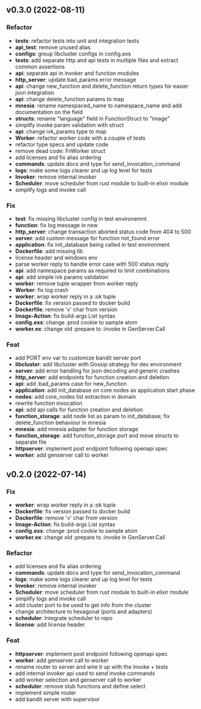 ## v0.3.0 (2022-08-11)

### Refactor

- **tests**: refactor tests into unit and integration tests
- **api_test**: remove unused alias
- **configs**: group libcluster configs in config.exs
- **tests**: add separate http and api tests in multiple files and extract common assertions
- **api**: separate api in invoker and function modules
- **http_server**: update bad_params error message
- **api**: change new_function and delete_function return types for easier json integration
- **api**: change delete_function params to map
- **mnesia**: rename namespaced_name to namespace_name and add documentation on the field
- **structs**: rename "language" field in FunctionStruct to "image"
- simplify invoke param validation with struct
- **api**: change ivk_params type to map
- **Worker**: refactor worker code with a couple of tests
- refactor type specs and update code
- remove dead code: FnWorker struct
- add licenses and fix alias ordering
- **commands**: update docs and type for send_invocation_command
- **logs**: make some logs clearer and up log level for tests
- **Invoker**: remove internal invoker
- **Scheduler**: move scheduler from rust module to built-in elixir module
- simplify logs and invoke call

### Fix

- **test**: fix missing libcluster config in test environemnt
- **function**: fix log message in new
- **http_server**: change transaction aborted status code from 404 to 500
- **server**: add custom message for function not_found error
- **application**: fix init_database being called in test environment
- **Dockerfile**: add missing lib
- license header and windows env
- parse worker reply to handle error case with 500 status reply
- **api**: add namespace params as required to limit combinations
- **api**: add simple ivk params validation
- **worker**: remove tuple wrapper from worker reply
- **Worker**: fix log crash
- **worker**: wrap worker reply in a :ok tuple
- **Dockerfile**: fix version passed to docker build
- **Dockerfile**: remove 'v' char from version
- **Image-Action**: fix build-args List syntax
- **config.exs**: change :prod cookie to sample atom
- **worker.ex**: change old :prepare to :invoke in GenServer.Call

### Feat

- add PORT env var to customize bandit server port
- **libcluster**: add libcluster with Gossip strategy for dev environment
- **server**: add error handling for json decoding and generic crashes
- **http_server**: add endpoints for function creation and deletion
- **api**: add :bad_params case for new_function
- **application**: add init_database on core nodes as application start phase
- **nodes**: add core_nodes list extraction in domain
- rewrite function invocation
- **api**: add api calls for function creation and deletion
- **function_storage**: add node list as param to init_database; fix delete_function behaviour in mnesia
- **mnesia**: add mnesia adapter for function storage
- **function_storage**: add function_storage port and move structs to separate file
- **httpserver**: implement post endpoint following openapi spec
- **worker**: add genserver call to worker

## v0.2.0 (2022-07-14)

### Fix

- **worker**: wrap worker reply in a :ok tuple
- **Dockerfile**: fix version passed to docker build
- **Dockerfile**: remove 'v' char from version
- **Image-Action**: fix build-args List syntax
- **config.exs**: change :prod cookie to sample atom
- **worker.ex**: change old :prepare to :invoke in GenServer.Call

### Refactor

- add licenses and fix alias ordering
- **commands**: update docs and type for send_invocation_command
- **logs**: make some logs clearer and up log level for tests
- **Invoker**: remove internal invoker
- **Scheduler**: move scheduler from rust module to built-in elixir module
- simplify logs and invoke call
- add cluster port to be used to get info from the cluster
- change architecture to hexagonal (ports and adapters)
- **scheduler**: Integrate scheduler to repo
- **license**: add license header

### Feat

- **httpserver**: implement post endpoint following openapi spec
- **worker**: add genserver call to worker
- rename router to server and wire it up with the invoke + tests
- add internal invoker api used to send invoke commands
- add worker selection and genserver call to worker
- **scheduler**: remove stub functions and define select
- implement simple router
- add bandit server with supervisor
